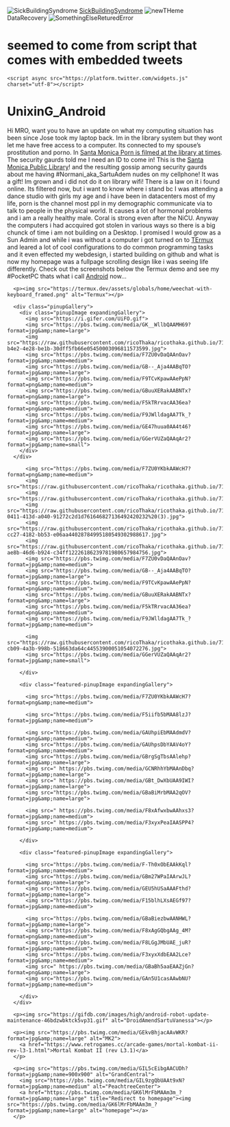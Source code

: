 ![SickBuildingSyndrome](https://pbs.twimg.com/media/GRCudZLaMAA3RIo?format=jpg&name=large)
[SickBuildingSyndrome](https://t.co/ABe2Sn7okH)
![newTHeme](https://pbs.twimg.com/media/GQ4hZllaQAAW4Aw?format=jpg&name=large)
DataRecovery
![SomethingElseReturedError](https://pbs.twimg.com/media/GQObs7ibIAAN0yS?format=jpg&name=large)

# seemed to come from script that comes with embedded tweets

` <script async src="https://platform.twitter.com/widgets.js" charset="utf-8"></script> `

<h1 id="unixing_android">UnixinG_Android</h1>
      <p>Hi MRO, want you to have an update on what my computing situation has been since Jose took my laptop back. Im in the library system but they wont let me have free access to a computer. Its connected to my spouse’s prostitution and porno. In <a href="https://www.couriermail.com.au/lifestyle/pornhub-movie-filmed-at-public-library-angers-neighbours/news-story/8f4387f7d47490bba31bd28ac27994d8">Santa Monica Porn is filmed at the library at times</a>. The security gaurds told me I need an ID to come in! This is the <a href="https://smpl.org/">Santa Monica Public Library</a>! and the resulting gossip among security gaurds about me having #Normani_aka_SartuAdem nudes on my cellphone! It was a gift! Im grown and i did not do it on library wifi! There is a law on it i found online. Its filtered now, but i want to know where i stand bc I was attending a dance studio with girls my age and i have been in datacenters most of my life, porn is the channel most ppl in my demographic communicate via to talk to people in the physical world. It causes a lot of hormonal problems and i am a really healthy male. Coral is strong even after the NiCU. Anyway the computers i had accquired got stolen in various ways so there is a big chunck of time i am not building on a Desktop. I promised I would grow as a Sun Admin and while i was without a computer i got turned on to <a href="https://termux.dev/en/">TErmux</a> and leared a lot of cool configurations to do common programming tasks and it even effected my webdesign, i started building on github and what is now my homepage was a fullpage scrolling design like i was seeing life differently. Check out the screenshots below the Termux demo and see my #PocketPC thats what i call <a href="https://www.android.com/">Android</a> now…</p>

      <p><img src="https://termux.dev/assets/globals/home/weechat-with-keyboard_framed.png" alt="Termux"></p>

      <div class="pinupGallery">
        <div class="pinupImage expandingGallery">
          <img src="https://i.gifer.com/UiFO.gif">
          <img src="https://pbs.twimg.com/media/GK__WllbQAAMH69?format=jpg&amp;name=large">
          <img src="https://raw.githubusercontent.com/ricoThaka/ricothaka.github.io/717bdfc9eefe7dc338019b841635c555798a6edc/unixing/db0734b6-b4e2-4e28-be1b-30dff5fb66e05450003096811573599.jpg">
          <img src="https://pbs.twimg.com/media/F7ZU0vDaQAAnOav?format=jpg&amp;name=medium">
          <img src="https://pbs.twimg.com/media/GB--_Aja4AABqTO?format=jpg&amp;name=large">
          <img src="https://pbs.twimg.com/media/F9TCvKpawAAePpN?format=png&amp;name=medium">
          <img src="https://pbs.twimg.com/media/GBuuXERakAABNTx?format=png&amp;name=large">
          <img src="https://pbs.twimg.com/media/F5kTRrvacAA36ea?format=png&amp;name=medium">
          <img src="https://pbs.twimg.com/media/F9JWlldagAA7Tk_?format=jpg&amp;name=medium">
          <img src="https://pbs.twimg.com/media/GE47huua0AA4t46?format=jpg&amp;name=large">
          <img src="https://pbs.twimg.com/media/GGerVUZaQAAqAr2?format=jpg&amp;name=small">
        </div>
      </div>

<div class="pinupGallery">
        <div class="expandingGallery">

          <img src="https://pbs.twimg.com/media/F7ZU0YKbkAAWcH7?format=png&amp;name=medium">
          <img src="https://raw.githubusercontent.com/ricoThaka/ricothaka.github.io/717bdfc9eefe7dc338019b841635c555798a6edc/unixing/imageAndroid.jpg">
          <img src="https://raw.githubusercontent.com/ricoThaka/ricothaka.github.io/717bdfc9eefe7dc338019b841635c555798a6edc/unixing/normani.jpg">
          <img src="https://raw.githubusercontent.com/ricoThaka/ricothaka.github.io/717bdfc9eefe7dc338019b841635c555798a6edc/unixing/b71f46f6-0411-413d-a040-91272c2d1d761646827136492420232%20(3).jpg">
          <img src="https://raw.githubusercontent.com/ricoThaka/ricothaka.github.io/717bdfc9eefe7dc338019b841635c555798a6edc/unixing/a9b80235-cc27-4182-bb53-e06aa44028784995180549302988617.jpg">
          <img src="https://raw.githubusercontent.com/ricoThaka/ricothaka.github.io/717bdfc9eefe7dc338019b841635c555798a6edc/unixing/48ab025f-ae8b-46d6-b924-c34ff12226186239781980657984756.jpg">
          <img src="https://pbs.twimg.com/media/F7ZU0vDaQAAnOav?format=jpg&amp;name=medium">
          <img src="https://pbs.twimg.com/media/GB--_Aja4AABqTO?format=jpg&amp;name=large">
          <img src="https://pbs.twimg.com/media/F9TCvKpawAAePpN?format=png&amp;name=medium">
          <img src="https://pbs.twimg.com/media/GBuuXERakAABNTx?format=png&amp;name=large">
          <img src="https://pbs.twimg.com/media/F5kTRrvacAA36ea?format=png&amp;name=medium">
          <img src="https://pbs.twimg.com/media/F9JWlldagAA7Tk_?format=jpg&amp;name=medium">

          <img src="https://raw.githubusercontent.com/ricoThaka/ricothaka.github.io/717bdfc9eefe7dc338019b841635c555798a6edc/unixing/44b7de97-cb09-4a3b-998b-518663da64c44553900051054072276.jpg">
          <img src="https://pbs.twimg.com/media/GGerVUZaQAAqAr2?format=jpg&amp;name=small">

        </div>

        <div class="featured-pinupImage expandingGallery">

          <img src="https://pbs.twimg.com/media/F7ZU0YKbkAAWcH7?format=png&amp;name=medium">

          <img src="https://pbs.twimg.com/media/F5iifb5bMAA8lzJ?format=jpg&amp;name=medium">

          <img src="https://pbs.twimg.com/media/GAUhpiEbMAAdmdV?format=png&amp;name=medium">
          <img src="https://pbs.twimg.com/media/GAUhpsDbYAAV4oY?format=png&amp;name=medium">
          <img src="https://pbs.twimg.com/media/GBrgSgTbsAAlehp?format=jpg&amp;name=large">
          <img src=" https://pbs.twimg.com/media/GCNRhhYbMAAnDbq?format=jpg&amp;name=large">
          <img src=" https://pbs.twimg.com/media/GBt_DwXbUAA9IWI?format=jpg&amp;name=large">
          <img src="https://pbs.twimg.com/media/GBaBiMrbMAA2qOV?format=jpg&amp;name=large">

          <img src=" https://pbs.twimg.com/media/F8xAfwxbwAAhxs3?format=jpg&amp;name=medium">
          <img src=" https://pbs.twimg.com/media/F3xyxPeaIAASPP4?format=jpg&amp;name=medium">

        </div>

        <div class="featured-pinupImage expandingGallery">

          <img src="https://pbs.twimg.com/media/F-Th0xObEAAkKql?format=jpg&amp;name=medium">
          <img src="https://pbs.twimg.com/media/GBm27WPaIAArwJL?format=png&amp;name=large">
          <img src="https://pbs.twimg.com/media/GEU5hUSaAAAFthd?format=jpg&amp;name=large">
          <img src="https://pbs.twimg.com/media/F15blhLXsAEGf97?format=jpg&amp;name=medium">

          <img src="https://pbs.twimg.com/media/GBaBiezbwAANHWL?format=jpg&amp;name=large">
          <img src="https://pbs.twimg.com/media/F8xAgGQbgAAg_4M?format=png&amp;name=medium">
          <img src="https://pbs.twimg.com/media/F8LGgJMbUAE_juR?format=jpg&amp;name=medium">
          <img src="https://pbs.twimg.com/media/F3xyxXdbEAA2Lce?format=jpg&amp;name=medium">
          <img src=" https://pbs.twimg.com/media/GBaBh5aaEAAZjGn?format=png&amp;name=large">
          <img src="https://pbs.twimg.com/media/GAn5U1casAAwbNU?format=jpg&amp;name=medium">

        </div>
      </div>

      <p><img src="https://gifdb.com/images/high/android-robot-update-maintenance-46bdzwbktck5vp31.gif" alt="DroidAmendSartuVanessa"></p>

      <p><img src="https://pbs.twimg.com/media/GEkvBhjacAAvWKR?format=jpg&amp;name=large" alt="MK2">
        <a href="https://www.retrogames.cc/arcade-games/mortal-kombat-ii-rev-l3-1.html">Mortal Kombat II (rev L3.1)</a>
      </p>

      <p><img src="https://pbs.twimg.com/media/GIL5cEibgAACUDh?format=jpg&amp;name=900x900" alt="GrandCentral">
        <img src="https://pbs.twimg.com/media/GIL9zgQbUAAt9xN?format=jpg&amp;name=medium" alt="PeachtreeCenter">
        <a href="https://pbs.twimg.com/media/GK6lMrFbMAAm3m_?format=jpg&amp;name=large" title="Redirect to homepage"><img src="https://pbs.twimg.com/media/GK6lMrFbMAAm3m_?format=jpg&amp;name=large" alt="homepage"></a>
      </p>